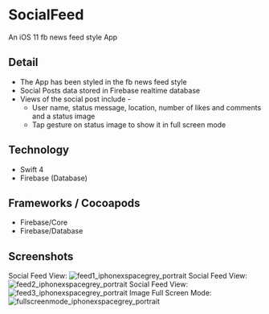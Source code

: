 # SocialFeed
An iOS 11 fb news feed style App

## Detail
- The App has been styled in the fb news feed style
- Social Posts data stored in Firebase realtime database
- Views of the social post include - 
  - User name, status message, location, number of likes and comments and a status image
  - Tap gesture on status image to show it in full screen mode

## Technology
- Swift 4
- Firebase (Database)

## Frameworks / Cocoapods
- Firebase/Core
- Firebase/Database

## Screenshots
Social Feed View: ![feed1_iphonexspacegrey_portrait](https://user-images.githubusercontent.com/38988531/40532385-25709b4e-5fb4-11e8-9c3f-796a6d1a62f2.png)
Social Feed View: ![feed2_iphonexspacegrey_portrait](https://user-images.githubusercontent.com/38988531/40532386-258edc80-5fb4-11e8-91d0-2c615f1b927a.png)
Social Feed View: ![feed3_iphonexspacegrey_portrait](https://user-images.githubusercontent.com/38988531/40532387-25a67c46-5fb4-11e8-8ea8-3014dc8b041a.png)
Image Full Screen Mode: ![fullscreenmode_iphonexspacegrey_portrait](https://user-images.githubusercontent.com/38988531/40532389-25c213de-5fb4-11e8-8587-53a61a885fa5.png)
